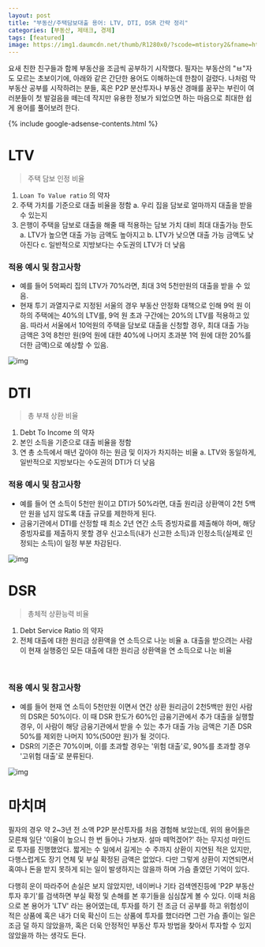 ```yaml
---
layout: post
title: "부동산/주택담보대출 용어: LTV, DTI, DSR 간략 정리"
categories: [부동산, 제태크, 경제]
tags: [featured]
image: https://img1.daumcdn.net/thumb/R1280x0/?scode=mtistory2&fname=https%3A%2F%2Fblog.kakaocdn.net%2Fdn%2Fdf7Lm6%2Fbtreh1ENV90%2FahXL1wbzvAoGK7CBW4ydKk%2Fimg.webp
---
```


요새 친한 친구들과 함께 부동산을 조금씩 공부하기 시작했다. 필자는 부동산의 "ㅂ"자도 모르는 초보이기에, 아래와 같은 간단한 용어도 이해하는데 한참이 걸렸다. 나처럼 막 부동산 공부를 시작하려는 분들, 혹은 P2P 분산투자나 부동산 경매를 꿈꾸는 부린이 여러분들이 첫 발걸음을 떼는데 작지만 유용한 정보가 되었으면 하는 마음으로 최대한 쉽게 용어를 풀어보려 한다.

{% include google-adsense-contents.html %}

# LTV

> 주택 담보 인정 비율

1. `Loan To Value ratio` 의 약자
2. 주택 가치를 기준​​으로 대출 비율을 정함
   a. 우리 집을 담보로 얼마까지 대출을 받을 수 있는지
3. 은행이 주택을 담보로 대출을 해줄 때 적용하는 담보 가치 대비 최대 대출가능 한도
   a. LTV가 높으면 대출 가능 금액도 높아지고
   b. LTV가 낮으면 대출 가능 금액도 낮아진다
   c. 일반적으로 지방보다는 수도권의 LTV가 더 낮음

### 적용 예시 및 참고사항

- 예를 들어 5억짜리 집의 LTV가 70%라면, 최대 3억 5천만원의 대출을 받을 수 있음.
- 현재 투기 과열지구로 지정된 서울의 경우 부동산 안정화 대책으로 인해 9억 원 이하의 주택에는 40%의 LTV를, 9억 원 초과 구간에는 20%의 LTV를 적용하고 있음. 따라서 서울에서 10억원의 주택을 담보로 대출을 신청할 경우, 최대 대출 가능 금액은 3억 8천만 원(9억 원에 대한 40%에 나머지 초과분 1억 원에 대한 20%를 더한 금액)으로 예상할 수 있음.

![img](https://img1.daumcdn.net/thumb/R1280x0/?scode=mtistory2&fname=https%3A%2F%2Fblog.kakaocdn.net%2Fdn%2FKdlWT%2Fbtrd9kzavLz%2Fqi6aIFmFfjz0b9HKjenKIK%2Fimg.webp)

# DTI

> 총 부채 상환 비율

1. Debt To Income 의 약자
2. 본인 소득을 기준으로 대출 비율을 정함
3. 연 총 소득에서 매년 갚아야 하는 원금 및 이자가 차지하는 비율
   a. LTV와 동일하게, 일반적으로 지방보다는 수도권의 DTI가 더 낮음​

### 적용 예시 및 참고사항

- 예를 들어 연 소득이 5천만 원이고 DTI가 50%라면, 대출 원리금 상환액이 2천 5백만 원을 넘지 않도록 대출 규모를 제한하게 된다.
- 금융기관에서 DTI를 산정할 때 최소 2년 연간 소득 증빙자료를 제출해야 하며, 해당 증빙자료를 제출하지 못할 경우 신고소득(내가 신고한 소득)과 인정소득(실제로 인정되는 소득)이 일정 부분 차감된다.

![img](https://img1.daumcdn.net/thumb/R1280x0/?scode=mtistory2&fname=https%3A%2F%2Fblog.kakaocdn.net%2Fdn%2FGtUBk%2Fbtreg2EbT8r%2F4lmH7PDi3VmxbyXKHncMv1%2Fimg.webp)

# DSR

> 총체적 상환능력 비율

1. Debt Service Ratio 의 약자
2. 전체 대출에 대한 원리금 상환액을 연 소득으로 나눈 비율
   a. 대출을 받으려는 사람이 현재 실행중인 모든 대출에 대한 원리금 상환액을 연 소득으로 나눈 비율

​

### 적용 예시 및 참고사항

- 예를 들어 현재 연 소득이 5천만원 이면서 연간 상환 원리금이 2천5백만 원인 사람의 DSR은 50%이다. 이 때 DSR 한도가 60%인 금융기관에서 추가 대출을 실행할 경우, 이 사람이 해당 금융기관에서 받을 수 있는 추가 대출 가능 금액은 기존 DSR 50%를 제외한 나머지 10%(500만 원)가 될 것이다.
- DSR의 기준은 70%이며, 이를 초과할 경우는 '위험 대출'로, 90%를 초과할 경우 '고위험 대출'로 분류된다.

![img](https://img1.daumcdn.net/thumb/R1280x0/?scode=mtistory2&fname=https%3A%2F%2Fblog.kakaocdn.net%2Fdn%2Fdf7Lm6%2Fbtreh1ENV90%2FahXL1wbzvAoGK7CBW4ydKk%2Fimg.webp)

# 마치며

필자의 경우 약 2~3년 전 소액 P2P 분산투자를 처음 경험해 보았는데, 위의 용어들은 모른채 일단 '이율이 높으니 한 번 들어나 가보자. 설마 떼먹겠어?' 하는 무지성 마인드로 투자를 진행했었다. 짧게는 수 일에서 길게는 수 주까지 상환이 지연된 적은 있지만, 다행스럽게도 장기 연체 및 부실 확정된 금액은 없었다. 다만 그렇게 상환이 지연되면서 혹여나 돈을 받지 못하게 되는 일이 발생하지는 않을까 하며 가슴 졸였던 기억이 있다.

다행히 운이 따라주어 손실은 보지 않았지만, 네이버나 기타 검색엔진등에 'P2P 부동산 투자 후기'를 검색하면 부실 확정 및 손해를 본 후기들을 심심찮게 볼 수 있다. 이때 처음으로 본 용어가 'LTV' 라는 용어였는데, 투자를 하기 전 조금 더 공부를 하고 위험성이 적은 상품에 혹은 내가 더욱 확신이 드는 상품에 투자를 했더라면 그런 가슴 졸이는 일은 조금 덜 하지 않았을까, 혹은 더욱 안정적인 부동산 투자 방법을 찾아서 투자할 수 있지 않았을까 하는 생각도 든다.
